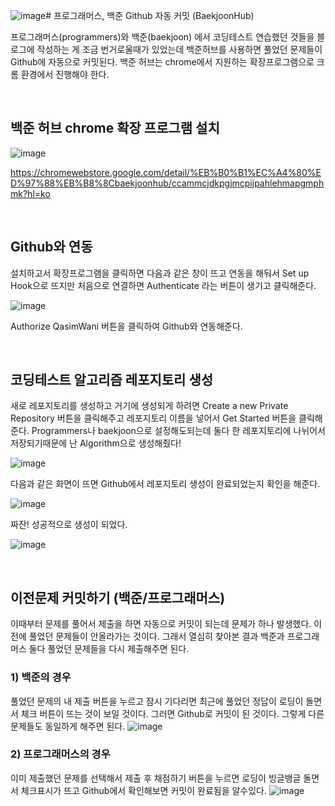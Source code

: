 ![image](https://github.com/limhyerin/StudyNote/assets/70150896/5172b931-86ce-4641-b187-2470a3de353e)# 프로그래머스, 백준 Github 자동 커밋 (BaekjoonHub)

프로그래머스(programmers)와 백준(baekjoon) 에서 코딩테스트 연습했던 것들을 블로그에 작성하는 게 조금 번거로울때가 있었는데 백준허브를 사용하면 풀었던 문제들이 Github에 자동으로 커밋된다. 백준 허브는 chrome에서 지원하는 확장프로그램으로 크롬 환경에서 진행해야 한다.

<br/>

## 백준 허브 chrome 확장 프로그램 설치
![image](https://github.com/limhyerin/StudyNote/assets/70150896/ae45c094-94e3-46bb-8de1-67f01505fd05)

https://chromewebstore.google.com/detail/%EB%B0%B1%EC%A4%80%ED%97%88%EB%B8%8Cbaekjoonhub/ccammcjdkpgjmcpijpahlehmapgmphmk?hl=ko

<br/>

## Github와 연동
설치하고서 확장프로그램을 클릭하면 다음과 같은 창이 뜨고 연동을 해둬서 Set up Hook으로 뜨지만 처음으로 연결하면  Authenticate 라는 버튼이 생기고 클릭해준다.

![image](https://github.com/limhyerin/StudyNote/assets/70150896/b6e5b166-264f-4772-920e-1daa4aa8649e)

Authorize QasimWani 버튼을 클릭하여 Github와 연동해준다.

<br/>

## 코딩테스트 알고리즘 레포지토리 생성
새로 레포지토리를 생성하고 거기에 생성되게 하려면 Create a new Private Repository 버튼을 클릭해주고 레포지토리 이름을 넣어서 Get Started 버튼을 클릭해준다. Programmers나 baekjoon으로 설정해도되는데 둘다 한 레포지토리에 나뉘어서 저장되기때문에 난 Algorithm으로 생성해줬다!

![image](https://github.com/limhyerin/StudyNote/assets/70150896/4ea43dda-6457-4492-83d3-e3effc2af406)

다음과 같은 화면이 뜨면 Github에서 레포지토리 생성이 완료되었는지 확인을 해준다.

![image](https://github.com/limhyerin/StudyNote/assets/70150896/9c2bfabf-f8df-4a6b-89ae-85dad874c260)

짜잔! 성공적으로 생성이 되었다.

![image](https://github.com/limhyerin/StudyNote/assets/70150896/c7193042-44f0-4fa0-8684-90fcf47b0e62)

<br/>

## 이전문제 커밋하기 (백준/프로그래머스)
이때부터 문제를 풀어서 제출을 하면 자동으로 커밋이 되는데 문제가 하나 발생했다. 이전에 풀었던 문제들이 안올라가는 것이다.
그래서 열심히 찾아본 결과 백준과 프로그래머스 둘다 풀었던 문제들을 다시 제출해주면 된다.

 

### 1) 백준의 경우

풀었던 문제의 내 제출 버튼을 누르고 잠시 기다리면 최근에 풀었던 정답이 로딩이 돌면서 체크 버튼이 뜨는 것이 보일 것이다. 그러면 Github로 커밋이 된 것이다. 그렇게 다른 문제들도 동일하게 해주면 된다.
![image](https://github.com/limhyerin/StudyNote/assets/70150896/7ae3a069-478b-49df-b486-7f1b80033f47) 

### 2) 프로그래머스의 경우
이미 제출했던 문제를 선택해서 제출 후 채점하기 버튼을 누르면 로딩이 빙글뱅글 돌면서 체크표시가 뜨고 Github에서 확인해보면 커밋이 완료됨을 알수있다.
![image](https://github.com/limhyerin/StudyNote/assets/70150896/1241acf0-cd1c-4c00-af4a-366734f141c1)

